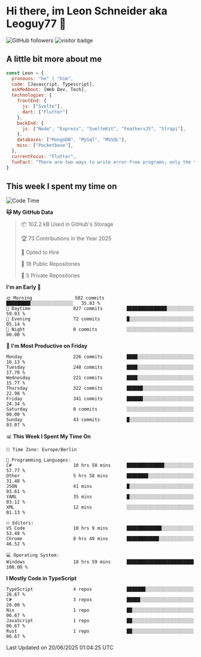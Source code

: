 # Hi there, im Leon Schneider aka Leoguy77 👋

![GitHub followers](https://img.shields.io/github/followers/leoguy77.svg?style=social&label=Followers) ![visitor badge](https://vbr.nathanchung.dev/badge?page_id=Leoguy77)

## A little bit more about me

```javascript
const Leon = {
  pronouns: "he" | "him",
  code: [Javascript, Typescript],
  askMeAbout: [Web Dev, Tech],
  technologies: {
    frontEnd: {
      js: ["Svelte"],
      dart: ["Flutter"]
    },
    backEnd: {
      js: ["Node", "Express", "SvelteKit", "FeathersJS", "Strapi"],
    },
    databases: ["MongoDB", "MySql", "MSSQL"],
    misc: ["Pocketbase"],
  },
  currentFocus: "Flutter",
  funFact: "There are two ways to write error-free programs; only the third one works"
}
```

## This week I spent my time on

<!--START_SECTION:waka-->
![Code Time](http://img.shields.io/badge/Code%20Time-596%20hrs%2056%20mins-blue)

**🐱 My GitHub Data** 

> 📦 102.2 kB Used in GitHub's Storage 
 > 
> 🏆 73 Contributions in the Year 2025
 > 
> 💼 Opted to Hire
 > 
> 📜 18 Public Repositories 
 > 
> 🔑 5 Private Repositories 
 > 
**I'm an Early 🐤** 

```text
🌞 Morning                502 commits         █████████░░░░░░░░░░░░░░░░   35.83 % 
🌆 Daytime                827 commits         ███████████████░░░░░░░░░░   59.03 % 
🌃 Evening                72 commits          █░░░░░░░░░░░░░░░░░░░░░░░░   05.14 % 
🌙 Night                  0 commits           ░░░░░░░░░░░░░░░░░░░░░░░░░   00.00 % 
```
📅 **I'm Most Productive on Friday** 

```text
Monday                   226 commits         ████░░░░░░░░░░░░░░░░░░░░░   16.13 % 
Tuesday                  248 commits         ████░░░░░░░░░░░░░░░░░░░░░   17.70 % 
Wednesday                221 commits         ████░░░░░░░░░░░░░░░░░░░░░   15.77 % 
Thursday                 322 commits         ██████░░░░░░░░░░░░░░░░░░░   22.98 % 
Friday                   341 commits         ██████░░░░░░░░░░░░░░░░░░░   24.34 % 
Saturday                 0 commits           ░░░░░░░░░░░░░░░░░░░░░░░░░   00.00 % 
Sunday                   43 commits          █░░░░░░░░░░░░░░░░░░░░░░░░   03.07 % 
```


📊 **This Week I Spent My Time On** 

```text
🕑︎ Time Zone: Europe/Berlin

💬 Programming Languages: 
C#                       10 hrs 58 mins      ██████████████░░░░░░░░░░░   57.77 % 
Other                    5 hrs 58 mins       ████████░░░░░░░░░░░░░░░░░   31.48 % 
JSON                     41 mins             █░░░░░░░░░░░░░░░░░░░░░░░░   03.61 % 
YAML                     35 mins             █░░░░░░░░░░░░░░░░░░░░░░░░   03.12 % 
XML                      12 mins             ░░░░░░░░░░░░░░░░░░░░░░░░░   01.13 % 

🔥 Editors: 
VS Code                  10 hrs 9 mins       █████████████░░░░░░░░░░░░   53.48 % 
Chrome                   8 hrs 49 mins       ████████████░░░░░░░░░░░░░   46.52 % 

💻 Operating System: 
Windows                  18 hrs 59 mins      █████████████████████████   100.00 % 
```

**I Mostly Code in TypeScript** 

```text
TypeScript               4 repos             ███████░░░░░░░░░░░░░░░░░░   26.67 % 
C#                       3 repos             █████░░░░░░░░░░░░░░░░░░░░   20.00 % 
Nix                      1 repo              ██░░░░░░░░░░░░░░░░░░░░░░░   06.67 % 
JavaScript               1 repo              ██░░░░░░░░░░░░░░░░░░░░░░░   06.67 % 
Rust                     1 repo              ██░░░░░░░░░░░░░░░░░░░░░░░   06.67 % 
```




 Last Updated on 20/06/2025 01:04:25 UTC
<!--END_SECTION:waka-->
